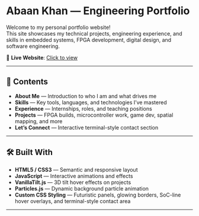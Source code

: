 # Abaan Khan — Engineering Portfolio

Welcome to my personal portfolio website!  
This site showcases my technical projects, engineering experience, and skills in embedded systems, FPGA development, digital design, and software engineering.

🚀 **Live Website**: [Click to view](https://yourusername.github.io/your-repo-name)  

---

## 📁 Contents

- **About Me** — Introduction to who I am and what drives me
- **Skills** — Key tools, languages, and technologies I’ve mastered
- **Experience** — Internships, roles, and teaching positions
- **Projects** — FPGA builds, microcontroller work, game dev, spatial mapping, and more
- **Let’s Connect** — Interactive terminal-style contact section

---

## 🛠️ Built With

- **HTML5 / CSS3** — Semantic and responsive layout
- **JavaScript** — Interactive animations and effects
- **VanillaTilt.js** — 3D tilt hover effects on projects
- **Particles.js** — Dynamic background particle animation
- **Custom CSS Styling** — Futuristic panels, glowing borders, SoC-line hover overlays, and terminal-style contact area

---

